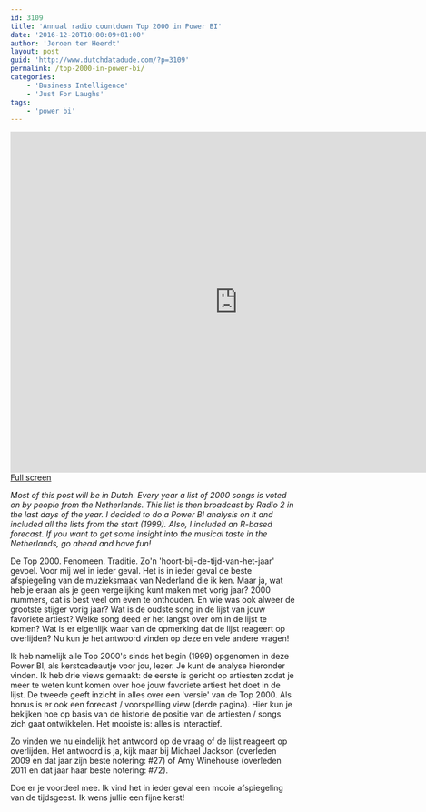 ```yaml
---
id: 3109
title: 'Annual radio countdown Top 2000 in Power BI'
date: '2016-12-20T10:00:09+01:00'
author: 'Jeroen ter Heerdt'
layout: post
guid: 'http://www.dutchdatadude.com/?p=3109'
permalink: /top-2000-in-power-bi/
categories:
    - 'Business Intelligence'
    - 'Just For Laughs'
tags:
    - 'power bi'
---
```


<iframe width="800" height="600" src="https://msit.powerbi.com/view?r=eyJrIjoiMmM1OGUxZWItNzU0OS00ZDljLWEzMzQtMGM2NTM2MGQzYzEyIiwidCI6IjcyZjk4OGJmLTg2ZjEtNDFhZi05MWFiLTJkN2NkMDExZGI0NyIsImMiOjV9" frameborder="0" allowFullScreen="true"></iframe>
<a href="https://msit.powerbi.com/view?r=eyJrIjoiMmM1OGUxZWItNzU0OS00ZDljLWEzMzQtMGM2NTM2MGQzYzEyIiwidCI6IjcyZjk4OGJmLTg2ZjEtNDFhZi05MWFiLTJkN2NkMDExZGI0NyIsImMiOjV9">Full screen</a>

<em>Most of this post will be in Dutch. Every year a list of 2000 songs is voted on by people from the Netherlands. This list is then broadcast by Radio 2 in the last days of the year. I decided to do a Power BI analysis on it and included all the lists from the start (1999). Also, I included&nbsp;an R-based forecast. If you want to get some insight into the musical taste in the Netherlands, go ahead and have fun!
</em>

De Top 2000. Fenomeen. Traditie. Zo'n 'hoort-bij-de-tijd-van-het-jaar' gevoel. Voor mij wel in ieder geval. Het is in ieder geval de beste afspiegeling van de muzieksmaak van Nederland die ik ken. Maar ja, wat heb je eraan als je geen vergelijking kunt maken met vorig jaar? 2000 nummers, dat is best veel om even te onthouden. En wie was ook alweer de grootste stijger vorig jaar? Wat is de oudste song in de lijst van&nbsp;jouw favoriete artiest?&nbsp;Welke song deed er het langst over om in de lijst te komen? Wat is er eigenlijk waar van de opmerking dat de lijst reageert op overlijden? Nu kun je het antwoord vinden op deze en vele andere vragen!

Ik heb namelijk alle Top 2000's sinds het begin (1999) opgenomen in deze Power BI, als kerstcadeautje voor jou, lezer. Je kunt de analyse hieronder vinden. Ik heb drie views gemaakt: de eerste is gericht op artiesten zodat je meer te weten kunt komen over hoe jouw favoriete artiest het doet in de lijst. De tweede geeft inzicht in alles over een 'versie' van de Top 2000. Als bonus is er ook een forecast / voorspelling view (derde pagina). Hier kun je bekijken hoe op basis van de historie de positie van de artiesten / songs zich gaat ontwikkelen. Het mooiste is: alles is interactief.

Zo vinden we nu eindelijk het antwoord op de vraag of de lijst reageert op overlijden. Het antwoord is ja, kijk maar bij Michael Jackson (overleden 2009 en dat jaar zijn beste notering: #27) of Amy Winehouse (overleden 2011 en dat jaar haar beste notering: #72).

Doe er je voordeel mee. Ik vind het in ieder geval een mooie afspiegeling van de tijdsgeest. Ik wens jullie een fijne kerst!